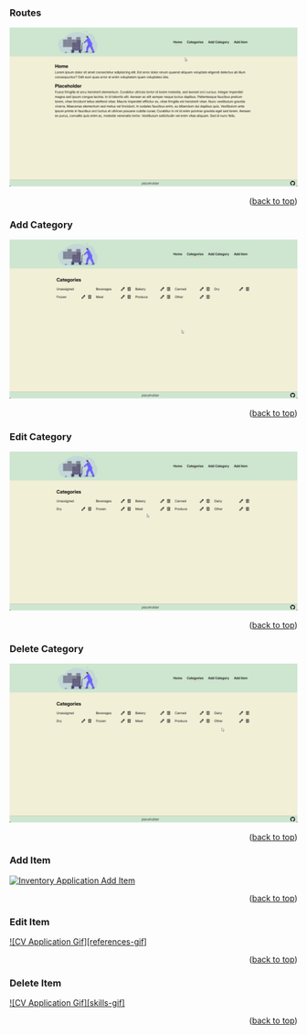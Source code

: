 <a name="demo-top"></a>

<!-- Routes -->

### Routes

[![Inventory Application Routes Gif][routes-gif]](./media/routes.gif)

<p align="right">(<a href="#demo-top">back to top</a>)</p>

<!-- Add Category -->

### Add Category

[![Inventory Application Add Category Gif][add-category-gif]](./media/add_category.gif)

<p align="right">(<a href="#demo-top">back to top</a>)</p>

<!-- Edit Category -->

### Edit Category

[![Inventory Application Edit Category Gif][edit-category-gif]](./media/edit_category.gif)

<p align="right">(<a href="#demo-top">back to top</a>)</p>

<!-- Delete Category -->

### Delete Category

[![Inventory Application Delete CategoryGif][delete-category-gif]](./media/delete_category.gif.gif)

<p align="right">(<a href="#demo-top">back to top</a>)</p>

<!-- Add Item -->

### Add Item

[![Inventory Application Add Item][add-item-gif]](./media/add_item.gif)

<p align="right">(<a href="#demo-top">back to top</a>)</p>

<!-- Edit Item  -->

### Edit Item

[![CV Application Gif][references-gif]](./media/demo_references.gif)

<p align="right">(<a href="#demo-top">back to top</a>)</p>

<!-- Delete Item -->

### Delete Item

[![CV Application Gif][skills-gif]](./demo_skills.gif)

<p align="right">(<a href="#demo-top">back to top</a>)</p>

<!-- MARKDOWN LINKS & IMAGES -->

[routes-gif]: ./media/routes.gif
[add-category-gif]: ./media/add_category.gif
[edit-category-gif]: ./media/edit_category.gif
[delete-category-gif]: ./media/delete_category.gif
[add-item-gif]: ./media/add_item.gif.gif